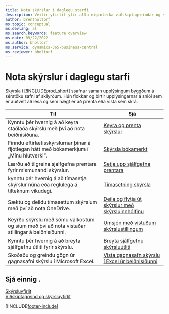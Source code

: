```yaml
---
title: Nota skýrslur í daglegu starfi
description: Veitir yfirlit yfir alla eiginleika viðskiptagreindar og skýrslugerðar sem Business Central-varan styður.
author: brentholtorf
ms.topic: conceptual
ms.devlang: al
ms.search.keywords: feature overview
ms.date: 09/22/2022
ms.author: bholtorf
ms.service: dynamics-365-business-central
ms.reviewer: bholtorf
---
```

# Nota skýrslur í daglegu starfi

Skýrsla í [!INCLUDE[prod_short](includes/prod_short.md)] ssafnar saman upplýsingum byggðum á sérstöku safni af skilyrðum. Hún flokkar og birtir upplýsingarnar á sniði sem er auðvelt að lesa og sem hægt er að prenta eða vista sem skrá.  

| Til | Sjá |
| --- | --- |
| Kynntu þér hvernig á að keyra staðlaða skýrslu með því að nota beiðnisíðuna. | [Keyra og prenta skýrslur](ui-work-report.md) |
| Finndu eftirlætisskýrslurnar þínar á fljótlegan hátt með bókamerkjum í „Mínu hlutverki“. | [Skýrsla bókamerkt](ui-bookmarks.md) |
| Lærðu að tilgreina sjálfgefna prentara fyrir mismunandi skýrslur. | [Setja upp sjálfgefna prentara](ui-specify-printer-selection-reports.md#default) |
| kynntu þér hvernig á að tímasetja skýrslur núna eða reglulega á tilteknum vikudegi. | [Tímasetning skýrsla](ui-work-report.md#ScheduleReport) |
| Sæktu og deildu tímasettum skýrslum með því að nota OneDrive. | [Deila og flytja út skýrslur með skýrsluinnhólfinu](ui-work-report-inbox.md) |
| Keyrðu skýrslu með sömu valkostum og síum með því að nota vistaðar stillingar á beiðnisíðunni. | [Umsjón með vistuðum skýrslustillingum](reports-saving-reusing-settings.md)|
| Kynntu þér hvernig á að breyta sjálfgefnu útliti fyrir skýrslu. | [Breyta sjálfgefnu skýrsluútliti](ui-how-change-layout-currently-used-report.md) |
| Skoðaðu og greindu gögn úr gagnasafni skýrslu í Microsoft Excel. | [Vista gagnasafn skýrslu í Excel úr beiðnisíðunni](/dynamics365-release-plan/2021wave1/smb/dynamics365-business-central/save-report-dataset-excel-request-page) |

## Sjá einnig .

[Skýrsluyfirlit](reports-available-reports.md)  
[Viðskiptagreind og skýrsluyfirlit](ui-work-report.md)  

[!INCLUDE[footer-include](includes/footer-banner.md)]
